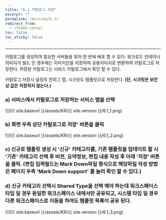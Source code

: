 ```yaml
---
title: "6.1 카탈로그 저장"
excerpt: ""
permalink: /docs/ko/6.1/
redirect_from:
  - /theme-setup/
toc: false
toc_sticky: false
---
```


---
카탈로그를 생성하여 필요한 서버들을 묶어 한 번에 배포 할 수 있다. 워크로드 컨테이너 이미지가 빌드 인 경우에는 이미지만을 저장하여 공용이미지로 변환하여 카탈로그로 저장한다. 저장된 카탈로그는 서비스 카탈로그에서 확인 할 수 있다.

카탈로그 저장시 설정의 컨피그 맵, 시크릿도 템플릿으로 저장한다. **\(단, 시크릿은 보안상 값은 저장하지 않는다.\)**

### a\) 서비스에서 카탈로그로 저장하는 서비스 맵을 선택

![]({{ site.baseurl }}/assets/KR/{{ site.version }}/6.1_1.png)

### b\) 화면 우측 상단 카탈로그로 저장' 버튼을 클릭

![]({{ site.baseurl }}/assets/KR/{{ site.version }}/6.1_2.png)

### c\) 신규로 템플릿 생성 시 '신규' 카테고리를, 기존 템플릿을 업데이트 할 시 '기존' 카테고리 선택 후 버전, 요약정보, 편집 내용 작성 후 아래 '저장' 버튼을 클릭. \(편집 입력필드는 Mark Down파일 형식으로 해당파일 작성 방법은 페이지 우측 'Mark Down support' 를 눌러 확인 할 수 있다.\)
### d\) 신규 카테고리 선택시 Shared Type을 선택 해야 하는데 워크스페이스 타입 일 경우 동일한 워크스페이스 내에서만 공유되고, 시스템 타입 일 경우 다른 워크스페이스로 이동을 하여도 템플릿 목록이 공유 된다.
![]({{ site.baseurl }}/assets/KR/{{ site.version }}/6.1_3.png)
